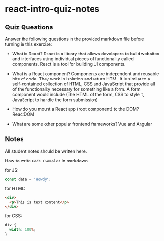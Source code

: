 # react-intro-quiz-notes

## Quiz Questions

Answer the following questions in the provided markdown file before turning in this exercise:

- What is React?
  React is a library that allows developers to build websites and interfaces using individual pieces of functionality called components. React is a tool for building UI components.

- What is a React component?
  Components are independent and reusable bits of code. They work in isolation and return HTML.It is similar to a self-contained collection of HTML, CSS and JavaScript that provide all of the functionality necessary for something like a form. A form component would include (The HTML of the form, CSS to style it, JavaScript to handle the form submission)

- How do you mount a React app (root component) to the DOM?
  ReactDOM

- What are some other popular frontend frameworks?
  Vue and Angular

## Notes

All student notes should be written here.

How to write `Code Examples` in markdown

for JS:

```javascript
const data = 'Howdy';
```

for HTML:

```html
<div>
  <p>This is text content</p>
</div>
```

for CSS:

```css
div {
  width: 100%;
}
```
